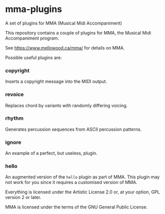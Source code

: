 # mma-plugins

A set of plugins for MMA (Musical Midi Accompaniment)

This repository contains a couple of plugins for MMA, the Musical Midi
Accompaniment program.

See https://www.mellowood.ca/mma/ for details on MMA.

Possible useful plugins are:

### copyright

Inserts a copyright message into the MIDI output.

### revoice

Replaces chord by variants with randomly differing voicing.

### rhythm

Generates percussion sequences from ASCII percussion patterns.

### ignore

An example of a perfect, but useless, plugin.

### hello

An augmented version of the `hello` plugin as part of MMA. This
plugin may not work for you since it requires a customised version
of MMA.

Everything is licensed under the Artistic License 2.0 or, at your
option, GPL version 2 or later.

MMA is licensed under the terms of the GNU General Public License. 
